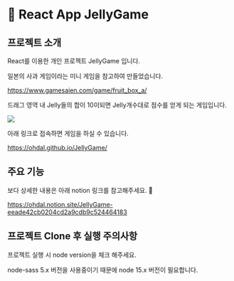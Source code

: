 # 🐻 React App JellyGame


## 프로젝트 소개

React를 이용한 개인 프로젝트 JellyGame 입니다.

일본의 사과 게임이라는 미니 게임을 참고하여 만들었습니다.

<https://www.gamesaien.com/game/fruit_box_a/>


드래그 영역 내 Jelly들의 합이 10이되면 Jelly개수대로 점수를 얻게 되는 게임입니다.

<img src="https://user-images.githubusercontent.com/64900730/233778547-368f1e6e-cd3d-4c20-9b0c-bdb921dd5720.gif">


아래 링크로 접속하면 게임을 하실 수 있습니다.

<https://ohdal.github.io/JellyGame/>


## 주요 기능

보다 상세한 내용은 아래 notion 링크를 참고해주세요. 🙂

<https://ohdal.notion.site/JellyGame-eeade42cb0204cd2a9cdb9c524464183>


## 프로젝트 Clone 후 실행 주의사항

프로젝트 실행 시 node version을 체크 해주세요.

node-sass 5.x 버전을 사용중이기 때문에 node 15.x 버전이 필요합니다.
